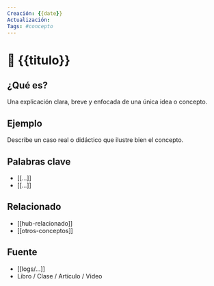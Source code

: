 ```yaml
---
Creación: {{date}}
Actualización: 
Tags: #concepto
---
```


# 🧠 {{titulo}}

## ¿Qué es?
Una explicación clara, breve y enfocada de una única idea o concepto.

## Ejemplo
Describe un caso real o didáctico que ilustre bien el concepto.

## Palabras clave
- [[...]]
- [[...]]

## Relacionado
- [[hub-relacionado]]
- [[otros-conceptos]]

## Fuente
- [[logs/...]]
- Libro / Clase / Artículo / Video
